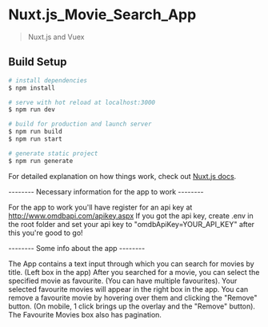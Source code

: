 # Nuxt.js_Movie_Search_App

> Nuxt.js and Vuex

## Build Setup

```bash
# install dependencies
$ npm install

# serve with hot reload at localhost:3000
$ npm run dev

# build for production and launch server
$ npm run build
$ npm run start

# generate static project
$ npm run generate
```

For detailed explanation on how things work, check out [Nuxt.js docs](https://nuxtjs.org).

-------- Necessary information for the app to work --------

For the app to work you'll have register for an api key at http://www.omdbapi.com/apikey.aspx
If you got the api key, create .env in the root folder and set your api key to "omdbApiKey=YOUR_API_KEY" after this you're good to go!

-------- Some info about the app --------

The App contains a text input through which you can search for movies by title. (Left box in the app)
After you searched for a movie, you can select the specified movie as favourite. (You can have multiple favourites).
Your selected favourite movies will appear in the right box in the app.
You can remove a favourite movie by hovering over them and clicking the "Remove" button. (On mobile, 1 click brings up the overlay and the "Remove" button).
The Favourite Movies box also has pagination.
